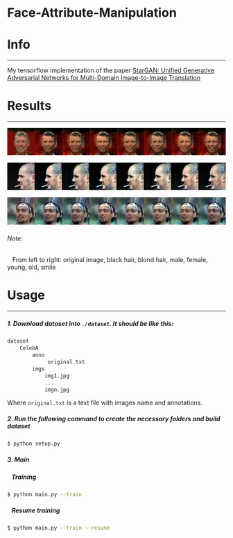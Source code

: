 # Face-Attribute-Manipulation

# Info
---
My tensorflow implementation of the paper [StarGAN: Unified Generative Adversarial Networks for Multi-Domain Image-to-Image Translation](https://arxiv.org/abs/1711.09020)

# Results
---
<p><img src='images/results/p_final_0.png' /></p>
<p><img src='images/results/p_final_1.png' /></p>
<p><img src='images/results/p_final_2.png' /></p>

###### Note:
&nbsp;&nbsp; From left to right: original image, black hair, blond hair, male, female, young, old, smile

# Usage
---
##### 1. Download dataset into ```./dataset```. It should be like this:
```
dataset
    CelebA
        anno
             original.txt
        imgs
            img1.jpg
            ...
            imgn.jpg
```
Where ```original.txt``` is a text file with images name and annotations.

##### 2. Run the following command to create the necessary folders and build dataset
```bash
$ python setup.py
```

##### 3. Main
##### &nbsp;&nbsp; Training
```bash
$ python main.py --train
```
##### &nbsp;&nbsp; Resume training
```bash
$ python main.py --train --resume
```
